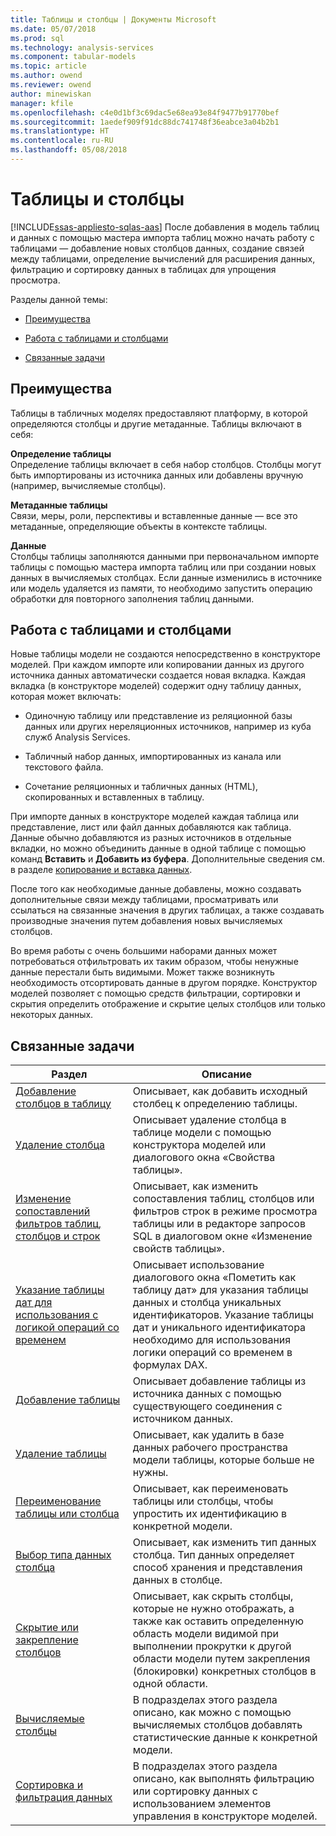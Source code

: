 ```yaml
---
title: Таблицы и столбцы | Документы Microsoft
ms.date: 05/07/2018
ms.prod: sql
ms.technology: analysis-services
ms.component: tabular-models
ms.topic: article
ms.author: owend
ms.reviewer: owend
author: minewiskan
manager: kfile
ms.openlocfilehash: c4e0d1bf3c69dac5e68ea93e84f9477b91770bef
ms.sourcegitcommit: 1aedef909f91dc88dc741748f36eabce3a04b2b1
ms.translationtype: HT
ms.contentlocale: ru-RU
ms.lasthandoff: 05/08/2018
---
```

# <a name="tables-and-columns"></a>Таблицы и столбцы 
[!INCLUDE[ssas-appliesto-sqlas-aas](../../includes/ssas-appliesto-sqlas-aas.md)]
  После добавления в модель таблиц и данных с помощью мастера импорта таблиц можно начать работу с таблицами — добавление новых столбцов данных, создание связей между таблицами, определение вычислений для расширения данных, фильтрацию и сортировку данных в таблицах для упрощения просмотра.  
  
 Разделы данной темы:  
  
-   [Преимущества](#bkmk_benefits)  
  
-   [Работа с таблицами и столбцами](#bkmk_working)  
  
-   [Связанные задачи](#bkmk_related_tasks)  
  
##  <a name="bkmk_benefits"></a> Преимущества  
 Таблицы в табличных моделях предоставляют платформу, в которой определяются столбцы и другие метаданные. Таблицы включают в себя:  
  
 **Определение таблицы**  
 Определение таблицы включает в себя набор столбцов. Столбцы могут быть импортированы из источника данных или добавлены вручную (например, вычисляемые столбцы).  
  
 **Метаданные таблицы**  
 Связи, меры, роли, перспективы и вставленные данные — все это метаданные, определяющие объекты в контексте таблицы.  
  
 **Данные**  
 Столбцы таблицы заполняются данными при первоначальном импорте таблицы с помощью мастера импорта таблиц или при создании новых данных в вычисляемых столбцах. Если данные изменились в источнике или модель удаляется из памяти, то необходимо запустить операцию обработки для повторного заполнения таблиц данными.  
  
##  <a name="bkmk_working"></a> Работа с таблицами и столбцами  
 Новые таблицы модели не создаются непосредственно в конструкторе моделей. При каждом импорте или копировании данных из другого источника данных автоматически создается новая вкладка. Каждая вкладка (в конструкторе моделей) содержит одну таблицу данных, которая может включать:  
  
-   Одиночную таблицу или представление из реляционной базы данных или других нереляционных источников, например из куба служб Analysis Services.  
  
-   Табличный набор данных, импортированных из канала или текстового файла.  
  
-   Сочетание реляционных и табличных данных (HTML), скопированных и вставленных в таблицу.  
  
 При импорте данных в конструкторе моделей каждая таблица или представление, лист или файл данных добавляются как таблица. Данные обычно добавляются из разных источников в отдельные вкладки, но можно объединить данные в одной таблице с помощью команд **Вставить** и **Добавить из буфера**. Дополнительные сведения см. в разделе [копирование и вставка данных](../../analysis-services/tabular-models/ssas-import-data-copy-and-paste-data.md).  
  
 После того как необходимые данные добавлены, можно создавать дополнительные связи между таблицами, просматривать или ссылаться на связанные значения в других таблицах, а также создавать производные значения путем добавления новых вычисляемых столбцов.  
  
 Во время работы с очень большими наборами данных может потребоваться отфильтровать их таким образом, чтобы ненужные данные перестали быть видимыми. Может также возникнуть необходимость отсортировать данные в другом порядке. Конструктор моделей позволяет с помощью средств фильтрации, сортировки и скрытия определить отображение и скрытие целых столбцов или только некоторых данных.  
  
##  <a name="bkmk_related_tasks"></a> Связанные задачи  
  
|Раздел|Описание|  
|-----------|-----------------|  
|[Добавление столбцов в таблицу](../../analysis-services/tabular-models/add-columns-to-a-table-ssas-tabular.md)|Описывает, как добавить исходный столбец к определению таблицы.|  
|[Удаление столбца](../../analysis-services/tabular-models/delete-a-column-ssas-tabular.md)|Описывает удаление столбца в таблице модели с помощью конструктора моделей или диалогового окна «Свойства таблицы».|  
|[Изменение сопоставлений фильтров таблиц, столбцов и строк](../../analysis-services/tabular-models/change-table-column-or-row-filter-mappings-ssas-tabular.md)|Описывает, как изменить сопоставления таблиц, столбцов или фильтров строк в режиме просмотра таблицы или в редакторе запросов SQL в диалоговом окне «Изменение свойств таблицы».|  
|[Указание таблицы дат для использования с логикой операций со временем](../../analysis-services/tabular-models/specify-mark-as-date-table-for-use-with-time-intelligence-ssas-tabular.md)|Описывает использование диалогового окна «Пометить как таблицу дат» для указания таблицы данных и столбца уникальных идентификаторов. Указание таблицы дат и уникального идентификатора необходимо для использования логики операций со временем в формулах DAX.|  
|[Добавление таблицы](../../analysis-services/tabular-models/add-a-table-ssas-tabular.md)|Описывает добавление таблицы из источника данных с помощью существующего соединения с источником данных.|  
|[Удаление таблицы](../../analysis-services/tabular-models/delete-a-table-ssas-tabular.md)|Описывает, как удалить в базе данных рабочего пространства модели таблицы, которые больше не нужны.|  
|[Переименование таблицы или столбца](../../analysis-services/tabular-models/rename-a-table-or-column-ssas-tabular.md)|Описывает, как переименовать таблицы или столбцы, чтобы упростить их идентификацию в конкретной модели.|  
|[Выбор типа данных столбца](../../analysis-services/tabular-models/set-the-data-type-of-a-column-ssas-tabular.md)|Описывает, как изменить тип данных столбца. Тип данных определяет способ хранения и представления данных в столбце.|  
|[Скрытие или закрепление столбцов](../../analysis-services/tabular-models/hide-or-freeze-columns-ssas-tabular.md)|Описывает, как скрыть столбцы, которые не нужно отображать, а также как оставить определенную область модели видимой при выполнении прокрутки к другой области модели путем закрепления (блокировки) конкретных столбцов в одной области.|  
|[Вычисляемые столбцы](../../analysis-services/tabular-models/ssas-calculated-columns.md)|В подразделах этого раздела описано, как можно с помощью вычисляемых столбцов добавлять статистические данные к конкретной модели.|  
|[Сортировка и фильтрация данных](http://msdn.microsoft.com/library/55ebd7a6-2458-4398-911f-fcfeb2413f1b)|В подразделах этого раздела описано, как выполнять фильтрацию или сортировку данных с использованием элементов управления в конструкторе моделей.|  
  
  
